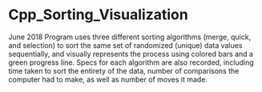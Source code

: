 # Cpp_Sorting_Visualization

June 2018
Program uses three different sorting algorithms (merge, quick,
and selection) to sort the same set of randomized (unique) data
values sequentially, and visually represents the process using 
colored bars and a green progress line.
   Specs for each algorithm are also recorded, including time
taken to sort the entirety of the data, number of comparisons
the computer had to make, as well as number of moves it made.
